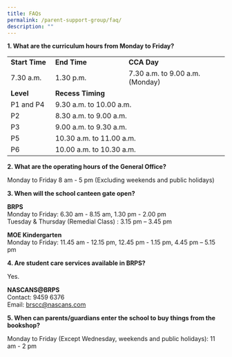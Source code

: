 ```yaml
---
title: FAQs
permalink: /parent-support-group/faq/
description: ""
---
```

<p><strong>1. What are the curriculum hours from Monday to Friday?</strong></p>
<table>
<tbody>
<tr>
<td width="107"><strong>Start Time</strong></td>
<td width="204"><strong>End Time</strong></td>
<td width="276"><strong>CCA Day</strong></td>
</tr>
<tr>
<td width="107">7.30 a.m.</td>
<td width="204">1.30 p.m.</td>
<td width="276">7.30 a.m. to 9.00 a.m. (Monday)</td>
</tr>
<tr>
<td width="107"><strong>Level</strong></td>
<td colspan="2" width="480"><strong>Recess Timing</strong></td>
</tr>
<tr>
<td width="107">P1 and P4</td>
<td colspan="2" width="480">9.30 a.m. to 10.00 a.m.</td>
</tr>
<tr>
<td>P2</td>
<td colspan="2">8.30 a.m. to 9.00 a.m.</td>
</tr>
<tr>
<td width="107">P3</td>
<td colspan="2" width="480">9.00 a.m. to 9.30 a.m.</td>
</tr>
<tr>
<td width="107">P5</td>
<td colspan="2" width="480">10.30 a.m. to 11.00 a.m.</td>
</tr>
<tr>
<td>P6</td>
<td colspan="2">10.00 a.m. to 10.30 a.m.</td>
</tr>
</tbody>
</table>
<p><strong>2. What are the operating hours of the General Office?</strong></p>
<p>Monday to Friday 8 am - 5 pm (Excluding weekends and public holidays)</p>
<p><strong>3. When will the school canteen gate open?</strong></p>
<p><strong>BRPS</strong><br />Monday to Friday: 6.30 am - 8.15 am, 1.30 pm - 2.00 pm<br />Tuesday &amp; Thursday (Remedial Class) : 3.15 pm &ndash; 3.45 pm</p>
<p><strong>MOE Kindergarten</strong><br />Monday to Friday: 11.45 am - 12.15 pm, 12.45 pm - 1.15 pm, 4.45 pm &ndash; 5.15 pm</p>
<p><strong>4. Are student care services available in BRPS?</strong></p>
<p>Yes.</p>
<p><strong>NASCANS@BRPS</strong><br />Contact: 9459 6376<br />Email:&nbsp;<a href="mailto:brscc@nascans.com">brscc@nascans.com</a></p>
<p><strong>5. When can parents/guardians enter the school to buy things from the bookshop?</strong></p>
<p>Monday to Friday (Except Wednesday, weekends and public holidays): 11 am - 2 pm</p>